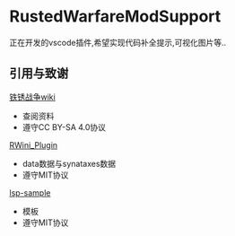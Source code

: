 # RustedWarfareModSupport
正在开发的vscode插件,希望实现代码补全提示,可视化图片等..



## 引用与致谢

[铁锈战争wiki](https://rustedwarfare.org/)

- 查阅资料
- 遵守CC BY-SA 4.0协议

[RWini_Plugin](https://github.com/Blackburn507/RWini_Plugin)

- data数据与synataxes数据
- 遵守MIT协议

[lsp-sample](https://github.com/microsoft/vscode-extension-samples/tree/main/lsp-sample)

- 模板
- 遵守MIT协议



